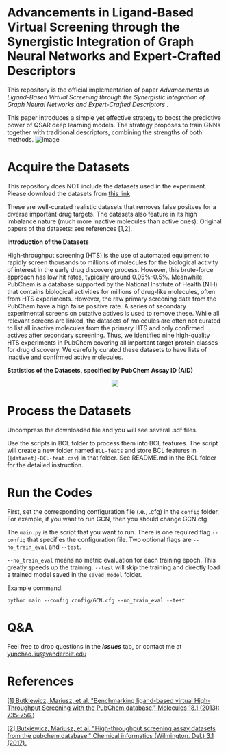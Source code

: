 # Advancements in Ligand-Based Virtual Screening through the Synergistic Integration of Graph Neural Networks and Expert-Crafted Descriptors 
This repository is the official implementation of paper <i>Advancements in Ligand-Based Virtual Screening through the Synergistic Integration of Graph Neural Networks and Expert-Crafted Descriptors </i>.

This paper introduces a simple yet effective strategy to boost the predictive power of QSAR deep learning models. The strategy proposes to train GNNs together with traditional descriptors, combining the strengths of both methods. 
![image](https://user-images.githubusercontent.com/5760199/232235793-5f394dc9-5f51-47f5-844f-b2ab948d83c0.png)


# Acquire the Datasets

This repository does NOT include the datasets used in the experiment. Please download the datasets from [this link](https://figshare.com/articles/dataset/Well-curated_QSAR_datasets_for_diverse_protein_targets/20539893)

These are well-curated realistic datasets that removes false positves for a diverse important drug targets. The datasets also feature in its high imbalance nature (much more inactive molecules than active ones). Original papers of the datasets: see references [1,2]. 

**Introduction of the Datasets**

High-throughput screening (HTS) is the use of automated equipment to rapidly screen thousands to millions of molecules for the biological activity of interest in the early drug discovery process. However, this brute-force approach has low hit rates, typically around 0.05\%-0.5\%. Meanwhile, PubChem is a database supported by the National Institute of Health (NIH) that contains biological activities for millions of drug-like molecules, often from HTS experiments. However, the raw primary screening data from the PubChem have a high false positive rate. A series of secondary experimental screens on putative actives is used to remove these. While all relevant screens are linked, the datasets of molecules are often not curated to list all inactive molecules from the primary HTS and only confirmed actives after secondary screening. Thus, we identified nine high-quality HTS experiments in PubChem covering all important target protein classes for drug discovery. We carefully curated these datasets to have lists of inactive and confirmed active molecules. 

**Statistics of the Datasets, specified by PubChem Assay ID (AID)**

<p align="center">
  <img src="https://user-images.githubusercontent.com/5760199/186287898-30e5d105-6d80-4580-af9f-3044d9b2c8f8.png" />
</p>

# Process the Datasets

Uncompress the downloaded file and you will see several .sdf files. 

Use the scripts in BCL folder to process them into BCL features. The script will create a new folder named `BCL-feats` and store BCL features in (`{dataset}-BCL-feat.csv`) in that folder. See README.md in the BCL folder for the detailed instruction. 


# Run the Codes

First, set the corresponding configuration file (.e., .cfg) in the `config` folder. For example, if you want to run GCN, then you should change GCN.cfg

The `main.py` is the script that you want to run. There is one required flag `--config` that specifies the configuration file. Two optional flags are `--no_train_eval` and `--test`. 

`--no_train_eval` means no metric evaluation for each training epoch. This greatly speeds up the training.
`--test` will skip the training and directly load a trained model saved in the `saved_model` folder.

Example command:

`python main --config config/GCN.cfg --no_train_eval --test`

# Q&A

Feel free to drop questions in the **<em>Issues</em>** tab, or contact me at yunchao.liu@vanderbilt.edu
  

# References
[[1] Butkiewicz, Mariusz, et al. "Benchmarking ligand-based virtual High-Throughput Screening with the PubChem database." Molecules 18.1 (2013): 735-756.](https://www.mdpi.com/1420-3049/18/1/735))

[[2] Butkiewicz, Mariusz, et al. "High-throughput screening assay datasets from the pubchem database." Chemical informatics (Wilmington, Del.) 3.1 (2017).](https://www.ncbi.nlm.nih.gov/pmc/articles/PMC5962024/)
